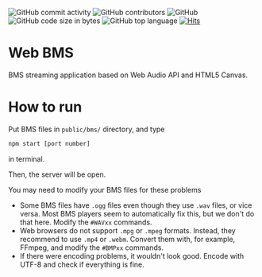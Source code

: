 ![GitHub commit activity](https://img.shields.io/github/commit-activity/y/rokr0k/webbms) ![GitHub contributors](https://img.shields.io/github/contributors/rokr0k/webbms) ![GitHub](https://img.shields.io/github/license/rokr0k/webbms) ![GitHub code size in bytes](https://img.shields.io/github/languages/code-size/rokr0k/webbms) ![GitHub top language](https://img.shields.io/github/languages/top/rokr0k/webbms) [![Hits](https://hits.seeyoufarm.com/api/count/incr/badge.svg?url=https%3A%2F%2Fgithub.com%2FRokr0k%2Fwebbms&count_bg=%2300A0FF&title_bg=%23555555&icon=github.svg&icon_color=%23FFFFFF&title=hits&edge_flat=false)](https://hits.seeyoufarm.com)
# Web BMS

BMS streaming application based on Web Audio API and HTML5 Canvas.

# How to run

Put BMS files in `public/bms/` directory, and type
```sh
npm start [port number]
```
in terminal.

Then, the server will be open.

You may need to modify your BMS files for these problems
- Some BMS files have `.ogg` files even though they use `.wav` files, or vice versa. Most BMS players seem to automatically fix this, but we don't do that here. Modify the `#WAVxx` commands.
- Web browsers do not support `.mpg` or `.mpeg` formats. Instead, they recommend to use `.mp4` or `.webm`. Convert them with, for example, FFmpeg, and modify the `#BMPxx` commands.
- If there were encoding problems, it wouldn't look good. Encode with UTF-8 and check if everything is fine.
